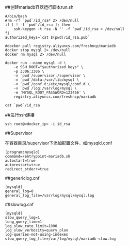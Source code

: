 ##创建mariadb容器运行脚本run.sh

    #/bin/bash
    #rm -rf `pwd`/id_rsa* 2> /dev/null
    if [ ! -f `pwd`/id_rsa ]; then
        ssh-keygen -t rsa -N '' -f `pwd`/id_rsa > /dev/null
    fi
    authorized_keys=`cat $(pwd)/id_rsa.pub`

    #docker pull registry.aliyuncs.com/freshncp/mariadb
    docker stop mysql 2> /dev/null
    docker rm mysql 2> /dev/null

    docker run --name mysql -d \
        -e SSH_ROOT="$authorized_keys" \
        -p 3306:3306 \
        -v `pwd`/supervisor:/supervisor \
        -v `pwd`/data:/var/lib/mysql \
        -v `pwd`/conf.d:/etc/mysql/conf.d \
        -v `pwd`/log:/var/log/mysql \
        -e 'MYSQL_ROOT_PASSWORD=123456' \
        registry.aliyuncs.com/freshncp/mariadb

    cat `pwd`/id_rsa


##进行ssh连接

    ssh root@<docker_ip> -i id_rsa

##Supervisor

在容器目录/supervisor下添加配置文件，如mysqld.conf

    [program:mysqld]
    command=/entrypoint-mariadb.sh
    autostart=true
    autorestart=true
    redirect_stderr=true

##genericlog.cnf

    [mysqld]
    general_log=0
    general_log_file=/var/log/mysql/mysql.log

##slowlog.cnf

    [mysqld]
    slow_query_log=1
    long_query_time=1
    log_slow_rate_limit=1000
    log_slow_verbosity=query_plan
    log-queries-not-using-indexes
    slow_query_log_file=/var/log/mysql/mariadb-slow.log